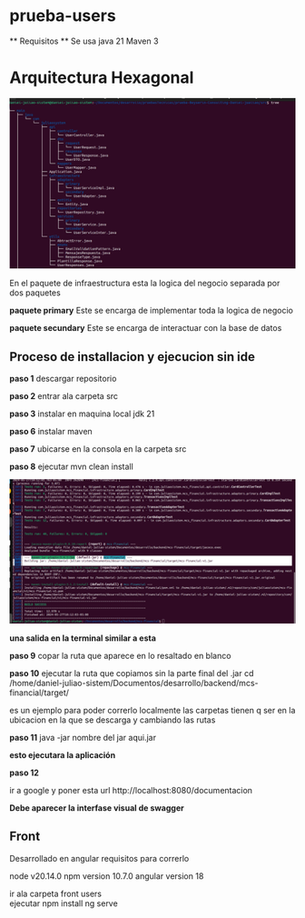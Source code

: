 # prueba-users
** Requisitos **
Se usa java 21
Maven 3



# Arquitectura  Hexagonal


![Texto alternativo](https://github.com/juliaosistem/prueba-Beyserin-Consulting-Daniel-jualiao/blob/master/imgDocumentacion/arquitectura.png)

En el paquete de infraestructura  esta la logica del negocio separada por dos paquetes

**paquete primary**
Este se encarga de implementar toda la logica de negocio

**paquete secundary**
Este se encarga de interactuar con la base de datos


## Proceso de installacion y ejecucion sin ide

**paso 1**  descargar repositorio

**paso 2** entrar ala carpeta src

**paso 3**  instalar en maquina local jdk 21


**paso 6** instalar maven

**paso 7**  ubicarse en la consola en la carpeta src 

**paso 8**  ejecutar mvn clean  install 



![Texto alternativo](https://github.com/Farius-red/mcs-financial/blob/master/imgDocumentacion/creaciondeJar.png)

**una salida en la terminal  similar a esta**


**paso  9**  copar la ruta que aparece en lo resaltado en blanco

**paso 10**  ejecutar  la ruta que copiamos sin la parte final del .jar
cd  /home/daniel-juliao-sistem/Documentos/desarrollo/backend/mcs-financial/target/

es un ejemplo para poder correrlo localmente las carpetas tienen q ser en la ubicacion en la que se descarga y cambiando las rutas 




**paso 11**
java -jar nombre del jar aqui.jar

**esto ejecutara la aplicación**


**paso 12** 


ir a google y poner esta url
http://localhost:8080/documentacion

**Debe aparecer la interfase visual  de swagger**



## Front

Desarrollado en angular requisitos para correrlo 

node  v20.14.0
npm version  10.7.0 
angular version  18

ir ala carpeta front users  
ejecutar npm install 
ng serve 

